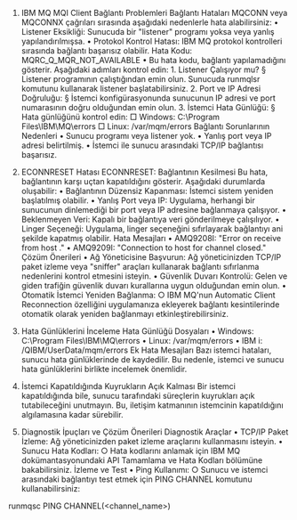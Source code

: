 1. IBM MQ MQI Client Bağlantı Problemleri
Bağlantı Hataları
MQCONN veya MQCONNX çağrıları sırasında aşağıdaki nedenlerle hata alabilirsiniz:
	• Listener Eksikliği: Sunucuda bir "listener" programı yoksa veya yanlış yapılandırılmışsa.
	• Protokol Kontrol Hatası: IBM MQ protokol kontrolleri sırasında bağlantı başarısız olabilir.
Hata Kodu: MQRC_Q_MQR_NOT_AVAILABLE
	• Bu hata kodu, bağlantı yapılamadığını gösterir. Aşağıdaki adımları kontrol edin:
		1. Listener Çalışıyor mu?
			§ Listener programının çalıştığından emin olun. Sunucuda runmqlsr komutunu kullanarak listener başlatabilirsiniz.
		2. Port ve IP Adresi Doğruluğu:
			§ İstemci konfigürasyonunda sunucunun IP adresi ve port numarasının doğru olduğundan emin olun.
		3. İstemci Hata Günlüğü:
			§ Hata günlüğünü kontrol edin:
				□ Windows: C:\Program Files\IBM\MQ\errors
				□ Linux: /var/mqm/errors
Bağlantı Sorunlarının Nedenleri
	• Sunucu programı veya listener yok.
	• Yanlış port veya IP adresi belirtilmiş.
	• İstemci ile sunucu arasındaki TCP/IP bağlantısı başarısız.

2. ECONNRESET Hatası
ECONNRESET: Bağlantının Kesilmesi
Bu hata, bağlantının karşı uçtan kapatıldığını gösterir. Aşağıdaki durumlarda oluşabilir:
	• Bağlantının Düzensiz Kapanması: İstemci sistem yeniden başlatılmış olabilir.
	• Yanlış Port veya IP: Uygulama, herhangi bir sunucunun dinlemediği bir port veya IP adresine bağlanmaya çalışıyor.
	• Beklenmeyen Veri: Kapalı bir bağlantıya veri gönderilmeye çalışılıyor.
	• Linger Seçeneği: Uygulama, linger seçeneğini sıfırlayarak bağlantıyı ani şekilde kapatmış olabilir.
Hata Mesajları
	• AMQ9208I: "Error on receive from host <hostname>."
	• AMQ9209I: "Connection to host <hostname> for channel <channelname> closed."
Çözüm Önerileri
	• Ağ Yöneticisine Başvurun: Ağ yöneticinizden TCP/IP paket izleme veya "sniffer" araçları kullanarak bağlantı sıfırlanma nedenlerini kontrol etmesini isteyin.
	• Güvenlik Duvarı Kontrolü: Gelen ve giden trafiğin güvenlik duvarı kurallarına uygun olduğundan emin olun.
	• Otomatik İstemci Yeniden Bağlanma:
		○ IBM MQ'nun Automatic Client Reconnection özelliğini uygulamanıza ekleyerek bağlantı kesintilerinde otomatik olarak yeniden bağlanmayı etkinleştirebilirsiniz.

3. Hata Günlüklerini İnceleme
Hata Günlüğü Dosyaları
	• Windows: C:\Program Files\IBM\MQ\errors
	• Linux: /var/mqm/errors
	• IBM i: /QIBM/UserData/mqm/errors
Ek Hata Mesajları
Bazı istemci hataları, sunucu hata günlüklerinde de kaydedilir. Bu nedenle, istemci ve sunucu hata günlüklerini birlikte incelemek önemlidir.

4. İstemci Kapatıldığında Kuyrukların Açık Kalması
Bir istemci kapatıldığında bile, sunucu tarafındaki süreçlerin kuyrukları açık tutabileceğini unutmayın. Bu, iletişim katmanının istemcinin kapatıldığını algılamasına kadar sürebilir.

5. Diagnostik İpuçları ve Çözüm Önerileri
Diagnostik Araçlar
	• TCP/IP Paket İzleme: Ağ yöneticinizden paket izleme araçlarını kullanmasını isteyin.
	• Sunucu Hata Kodları:
		○ Hata kodlarını anlamak için IBM MQ dokümantasyonundaki API Tamamlama ve Hata Kodları bölümüne bakabilirsiniz.
İzleme ve Test
	• Ping Kullanımı:
		○ Sunucu ve istemci arasındaki bağlantıyı test etmek için PING CHANNEL komutunu kullanabilirsiniz:runmqsc <QMGR>PING CHANNEL(<channel_name>)
